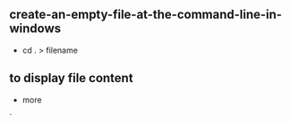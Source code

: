 ## create-an-empty-file-at-the-command-line-in-windows 
- cd . > filename

## to display file content
- more <filename>

`